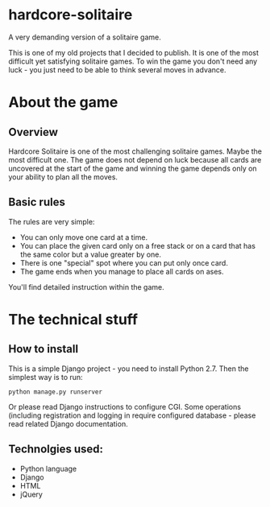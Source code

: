 # hardcore-solitaire
A very demanding version of a solitaire game.

This is one of my old projects that I decided to publish.
It is one of the most difficult yet satisfying solitaire games.
To win the game you don't need any luck - you just need to be able to think several moves in advance.

# About the game

## Overview
Hardcore Solitaire is one of the most challenging solitaire games. Maybe the most difficult one.
The game does not depend on luck because all cards are uncovered at the start of the game and winning the game depends only on your ability to plan all the moves.

## Basic rules
The rules are very simple: 
* You can only move one card at a time. 
* You can place the given card only on a free stack or on a card that has the same color but a value greater by one.
* There is one "special" spot where you can put only once card.
* The game ends when you manage to place all cards on ases. 

You'll find detailed instruction within the game.

# The technical stuff
## How to install

This is a simple Django project - you need to install Python 2.7. Then the simplest way is to run:

```
python manage.py runserver
```

Or please read Django instructions to configure CGI. Some operations (including registration and logging in require configured database - please read related Django documentation.

## Technolgies used:
* Python language
* Django
* HTML
* jQuery

